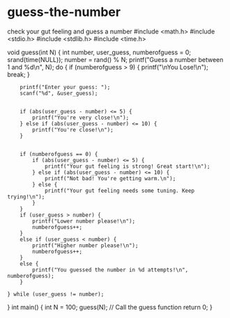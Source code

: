 # guess-the-number
check your gut feeling and guess a number
#include <math.h>
#include <stdio.h>
#include <stdlib.h>
#include <time.h>

void guess(int N)
{
    int number, user_guess, numberofguess = 0;
    srand(time(NULL));
    number = rand() % N;
    printf("Guess a number between 1 and %d\n", N);
    do {
        if (numberofguess > 9) {
            printf("\nYou Lose!\n");
            break;
        }

        printf("Enter your guess: ");
        scanf("%d", &user_guess);


        if (abs(user_guess - number) <= 5) {
            printf("You're very close!\n");
        } else if (abs(user_guess - number) <= 10) {
            printf("You're close!\n");
        }

    
        if (numberofguess == 0) { 
            if (abs(user_guess - number) <= 5) {
                printf("Your gut feeling is strong! Great start!\n");
            } else if (abs(user_guess - number) <= 10) {
                printf("Not bad! You're getting warm.\n");
            } else {
                printf("Your gut feeling needs some tuning. Keep trying!\n");
            }
        }
        if (user_guess > number) {
            printf("Lower number please!\n");
            numberofguess++;
        }
        else if (user_guess < number) {
            printf("Higher number please!\n");
            numberofguess++;
        }
        else {
            printf("You guessed the number in %d attempts!\n", numberofguess);
        }

    } while (user_guess != number);
}
int main()
{
    int N = 100;
    guess(N); // Call the guess function
    return 0;
}
